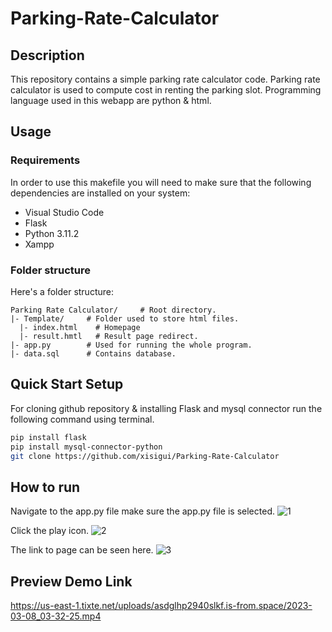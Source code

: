 # Parking-Rate-Calculator

## Description

This repository contains a simple parking rate calculator code. Parking rate calculator is used to compute cost in renting the parking slot. Programming language used in this webapp are python & html.

## Usage

### Requirements

In order to use this makefile you will need to make sure that the following
dependencies are installed on your system:
  - Visual Studio Code
  - Flask
  - Python 3.11.2
  - Xampp

### Folder structure

Here's a folder structure:

```
Parking Rate Calculator/     # Root directory.
|- Template/     # Folder used to store html files.
  |- index.html    # Homepage
  |- result.hmtl   # Result page redirect.
|- app.py        # Used for running the whole program.
|- data.sql      # Contains database.
```

## Quick Start Setup 

For cloning github repository & installing Flask and mysql connector run the following command using terminal.
```sh
pip install flask
pip install mysql-connector-python
git clone https://github.com/xisigui/Parking-Rate-Calculator
```

## How to run
Navigate to the app.py file make sure the app.py file is selected.
![1](https://user-images.githubusercontent.com/29411393/223371308-c4c015a4-b388-420f-bd5d-648b4c04fa59.png)

Click the play icon.
![2](https://user-images.githubusercontent.com/29411393/223371391-be9d3c58-e62a-4392-9f15-8eaaa7cf186b.png)

The link to page can be seen here.
![3](https://user-images.githubusercontent.com/29411393/223371470-804f7dae-8694-4a4f-91e7-64ee974d176e.PNG)

## Preview Demo Link
https://us-east-1.tixte.net/uploads/asdglhp2940slkf.is-from.space/2023-03-08_03-32-25.mp4
